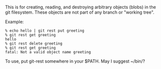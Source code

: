 This is for creating, reading, and destroying arbitrary objects (blobs) in the git filesystem.
These objects are not part of any branch or "working tree".

Example:
 ```
% echo hello | git rest put greeting
% git rest get greeting
hello
% git rest delete greeting
% git rest get greeting
fatal: Not a valid object name greeting
```

To use, put git-rest somewhere in your $PATH. May I suggest ~/bin/?
